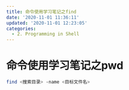 ```yaml
---
title: 命令使用学习笔记之find
date: '2020-11-01 11:36:11'
updated: '2020-11-01 12:23:05'
categories:
  - 2. Programming in Shell
---
```

# 命令使用学习笔记之pwd


```sh
find <搜索目录> -name <目标文件名>
```
